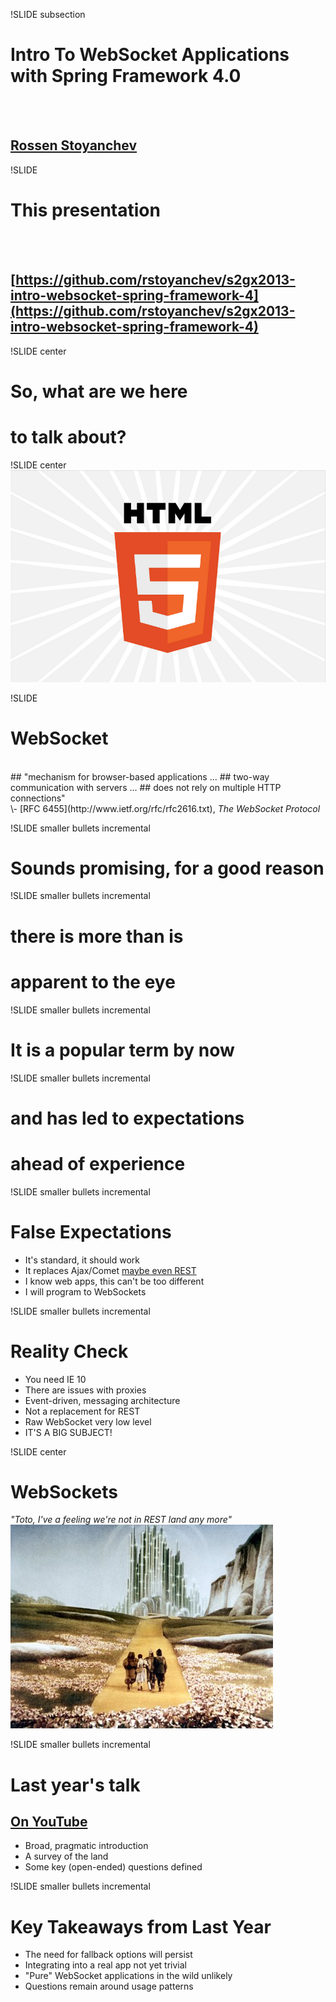 !SLIDE subsection

# Intro To WebSocket Applications with Spring Framework 4.0
<br><br>
## [Rossen Stoyanchev](http://twitter.com/rstoya05)

!SLIDE
# This presentation
<br><br>
## [https://github.com/rstoyanchev/s2gx2013-intro-websocket-spring-framework-4](https://github.com/rstoyanchev/s2gx2013-intro-websocket-spring-framework-4)

!SLIDE center
# So, what are we here 
# to talk about?

!SLIDE center
![HTML5 logo](html5.png)

!SLIDE
# WebSocket
<br>
## "mechanism for browser-based applications ...
## two-way communication with servers ...
## does not rely on multiple HTTP connections"
<br>
\- [RFC 6455](http://www.ietf.org/rfc/rfc2616.txt), <i>The WebSocket Protocol</i>

!SLIDE smaller bullets incremental
# Sounds promising, for a good reason

!SLIDE smaller bullets incremental
# there is more than is
# apparent to the eye

!SLIDE smaller bullets incremental
# It is a popular term by now

!SLIDE smaller bullets incremental
# and has led to expectations
# ahead of experience

!SLIDE smaller bullets incremental
# False Expectations

* It's standard, it should work
* It replaces Ajax/Comet [maybe even REST](http://www.infoq.com/news/2012/02/websockets-rest)
* I know web apps, this can't be too different
* I will program to WebSockets

!SLIDE smaller bullets incremental
# Reality Check

* You need IE 10
* There are issues with proxies
* Event-driven, messaging architecture
* Not a replacement for REST
* Raw WebSocket very low level
* IT'S A BIG SUBJECT!

!SLIDE center
# WebSockets
_"Toto, I've a feeling we're not in REST land any more"_
<br>
![Wizard of Oz](WizardYellowBrick.jpg)

!SLIDE smaller bullets incremental
# Last year's talk
## [On YouTube](http://www.youtube.com/watch?v=z-CYO1ABCp4)

* Broad, pragmatic introduction
* A survey of the land
* Some key (open-ended) questions defined

!SLIDE smaller bullets incremental
# Key Takeaways from Last Year

* The need for fallback options will persist
* Integrating into a real app not yet trivial
* "Pure" WebSocket applications in the wild unlikely
* Questions remain around usage patterns






